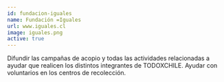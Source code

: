 ```yaml
---
id: fundacion-iguales
name: Fundación =Iguales
url: www.iguales.cl
image: iguales.png
active: true
---
```

Difundir las campañas de acopio y todas las actividades relacionadas a ayudar que realicen los distintos integrantes de TODOXCHILE. Ayudar con voluntarios en los centros de recolección.